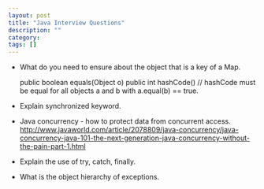 ```yaml
---
layout: post
title: "Java Interview Questions"
description: ""
category: 
tags: []
---
```






* What do you need to ensure about the object that is a key of a Map. 

    public boolean equals(Object o)
    public int hashCode()
    // hashCode must be equal for all objects a and b with a.equal(b) == true.


* Explain synchronized keyword.


* Java concurrency - how to protect data from concurrent access. 
<http://www.javaworld.com/article/2078809/java-concurrency/java-concurrency-java-101-the-next-generation-java-concurrency-without-the-pain-part-1.html>

* Explain the use of try, catch, finally. 


* What is the object hierarchy of exceptions. 




